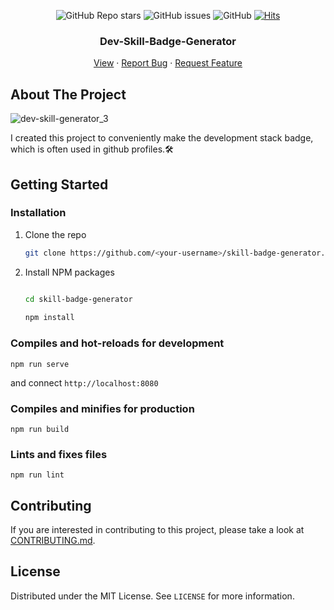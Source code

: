
<div align="center">
  
  ![GitHub Repo stars](https://img.shields.io/github/stars/proceane/dev-skill-badge-generator?style=flat-square)
  ![GitHub issues](https://img.shields.io/github/issues/proceane/dev-skill-badge-generator?style=flat-square) ![GitHub](https://img.shields.io/github/license/proceane/dev-skill-badge-generator?style=flat-square)  [![Hits](https://hits.seeyoufarm.com/api/count/incr/badge.svg?url=https%3A%2F%2Fskill-badge-generator.proceane.dev&count_bg=%2379C83D&title_bg=%23555555&icon=&icon_color=%23E7E7E7&title=hits&edge_flat=false)](https://hits.seeyoufarm.com)

  <h3 align="center">Dev-Skill-Badge-Generator</h3>

  <p align="center">
    <a href="https://skill-badge-generator.proceane.dev">View</a>
    ·
    <a href="https://github.com/proceane/dev-skill-badge-generator/issues">Report Bug</a>
    ·
    <a href="https://github.com/proceane/dev-skill-badge-generator/issues">Request Feature</a>
  </p>
</div> 

## About The Project

![dev-skill-generator_3](https://user-images.githubusercontent.com/62143949/200159154-4dc987bc-3641-492a-a19d-468c14b07206.gif)

I created this project to conveniently make the development stack badge, which is often used in github profiles.:hammer_and_wrench:	

## Getting Started

### Installation
1. Clone the repo
   ```sh
   git clone https://github.com/<your-username>/skill-badge-generator.git
   ```
2. Install NPM packages
   ```sh

   cd skill-badge-generator
    
   npm install
   ```
### Compiles and hot-reloads for development
```
npm run serve
```
and connect `http://localhost:8080`

### Compiles and minifies for production
```
npm run build
```
### Lints and fixes files
```
npm run lint
```

## Contributing

If you are interested in contributing to this project, please take a look at [CONTRIBUTING.md](https://github.com/proceane/skill-badge-generator/blob/master/CONTRIBUTING.md).

## License

Distributed under the MIT License. See `LICENSE` for more information.
